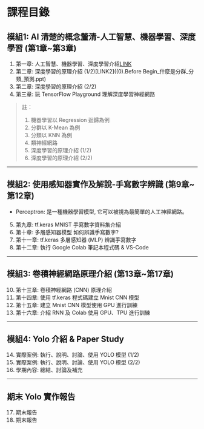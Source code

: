 # 課程目錄

## 模組1: AI 清楚的概念釐清-人工智慧、機器學習、深度學習 (第1章~第3章)

1. 第一章: 人工智慧、機器學習、深度學習介紹[LINK](第一章：人工智慧、機器學習、深度學習介紹.md)
2. 第二章: 深度學習的原理介紹 (1/2)[LINK2]((0).Before Begin_什麼是分群_分類_預測.ppt)
3. 第二章: 深度學習的原理介紹 (2/2)
4. 第三章: 玩 TensorFlow Playground 理解深度學習神經網路

> 註：
>
> 1. 機器學習以 Regression 迴歸為例
> 2. 分群以 K-Mean 為例
> 3. 分類以 KNN 為例
> 4. 類神經網路
> 5. 深度學習的原理介紹 (1/2)
> 6. 深度學習的原理介紹 (2/2)

---

## 模組2: 使用感知器實作及解說-手寫數字辨識 (第9章~第12章)

- Perceptron: 是一種機器學習模型, 它可以被視為最簡單的人工神經網路。

5. 第九章: tf.keras MNIST 手寫數字資料集介紹
6. 第十章: 多層感知器模型 如何辨識手寫數字?
7. 第十一章: tf.keras 多層感知器 (MLP) 辨識手寫數字
8. 第十二章: 執行 Google Colab 筆記本程式碼 & VS-Code

---

## 模組3: 卷積神經網路原理介紹 (第13章~第17章)

10. 第十三章: 卷積神經網路 (CNN) 原理介紹
11. 第十四章: 使用 tf.keras 程式碼建立 Mnist CNN 模型
12. 第十五章: 建立 Mnist CNN 模型使用 GPU 進行訓練
13. 第十六章: 介紹 RNN 及 Colab 使用 GPU、TPU 進行訓練

---

## 模組4: Yolo 介紹 & Paper Study

14. 實際案例: 執行、說明、討論、使用 YOLO 模型 (1/2)
15. 實際案例: 執行、說明、討論、使用 YOLO 模型 (2/2)
16. 學期內容: 總結、討論及補充

---

## 期末 Yolo 實作報告

17. 期末報告
18. 期末報告
